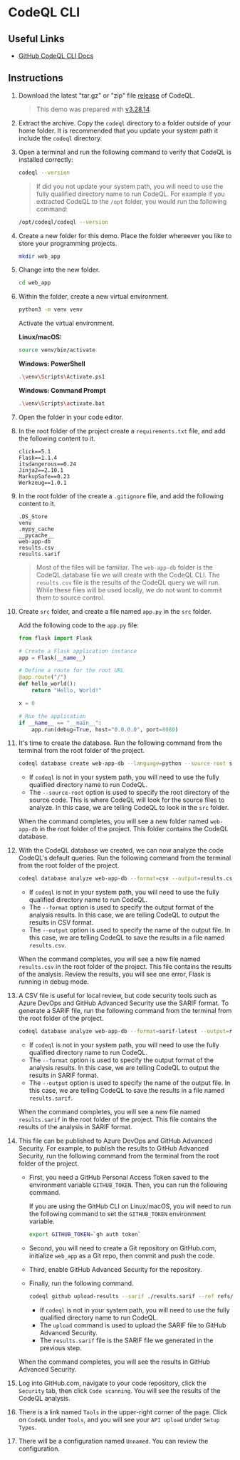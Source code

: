 # CodeQL CLI

## Useful Links

- [GitHub CodeQL CLI Docs](https://docs.github.com/en/code-security/codeql-cli)

## Instructions

1. Download the latest "tar.gz" or "zip" file [release](https://github.com/github/codeql-action/releases) of CodeQL.

    > This demo was prepared with [v3.28.14](https://github.com/github/codeql-action/releases/tag/v3.28.14).

1. Extract the archive. Copy the `codeql` directory to a folder outside of your home folder. It is recommended that you update your system path it include the `codeql` directory.

1. Open a terminal and run the following command to verify that CodeQL is installed correctly:

    ```bash
    codeql --version
    ```

    > If did you not update your system path, you will need to use the fully qualified directory name to run CodeQL. For example if you extracted CodeQL to the `/opt` folder, you would run the following command:

    ```bash
    /opt/codeql/codeql --version
    ```

1. Create a new folder for this demo. Place the folder whereever you like to store your programming projects.

    ```bash
    mkdir web_app
    ```

1. Change into the new folder.

    ```bash
    cd web_app
    ```

1. Within the folder, create a new virtual environment.

    ```bash
    python3 -m venv venv
    ```

    Activate the virtual environment.

    **Linux/macOS:**
    ```bash
    source venv/bin/activate
    ```

    **Windows: PowerShell**
    ```bash
    .\venv\Scripts\Activate.ps1
    ```

    **Windows: Command Prompt**
    ```bash
    .\venv\Scripts\activate.bat
    ```

1. Open the folder in your code editor.

1. In the root folder of the project create a `requirements.txt` file, and add the following content to it.

    ```text
    click==5.1
    Flask==1.1.4
    itsdangerous==0.24
    Jinja2==2.10.1
    MarkupSafe==0.23
    Werkzeug==1.0.1
    ```

1. In the root folder of the create a `.gitignore` file, and add the following content to it.

    ```text
    .DS_Store
    venv
    .mypy_cache
    __pycache__
    web-app-db
    results.csv
    results.sarif
    ```

    > Most of the files will be familiar. The `web-app-db` folder is the CodeQL database file we will create with the CodeQL CLI. The `results.csv` file is the results of the CodeQL query we will run. While these files will be used locally, we do not want to commit them to source control.

1. Create `src` folder, and create a file named `app.py` in the `src` folder.

    Add the following code to the `app.py` file:

    ```python
    from flask import Flask

    # Create a Flask application instance
    app = Flask(__name__)

    # Define a route for the root URL
    @app.route("/")
    def hello_world():
        return "Hello, World!"

    x = 0

    # Run the application
    if __name__ == "__main__":
        app.run(debug=True, host="0.0.0.0", port=8080)
    ```

1. It's time to create the database. Run the following command from the terminal from the root folder of the project.

    ```bash
    codeql database create web-app-db --language=python --source-root src
    ```

    - If `codeql` is not in your system path, you will need to use the fully qualified directory name to run CodeQL. 
    - The `--source-root` option is used to specify the root directory of the source code. This is where CodeQL will look for the source files to analyze. In this case, we are telling CodeQL to look in the `src` folder.

    When the command completes, you will see a new folder named `web-app-db` in the root folder of the project. This folder contains the CodeQL database.

1. With the CodeQL database we created, we can now analyze the code CodeQL's default queries. Run the following command from the terminal from the root folder of the project.

    ```bash
    codeql database analyze web-app-db --format=csv --output=results.csv
    ```

    - If `codeql` is not in your system path, you will need to use the fully qualified directory name to run CodeQL.
    - The `--format` option is used to specify the output format of the analysis results. In this case, we are telling CodeQL to output the results in CSV format.
    - The `--output` option is used to specify the name of the output file. In this case, we are telling CodeQL to save the results in a file named `results.csv`.

    When the command completes, you will see a new file named `results.csv` in the root folder of the project. This file contains the results of the analysis. Review the results, you will see one error, Flask is running in debug mode.

1. A CSV file is useful for local review, but code security tools such as Azure DevOps and GitHub Advanced Security use the SARIF format. To generate a SARIF file, run the following command from the terminal from the root folder of the project.

    ```bash
    codeql database analyze web-app-db --format=sarif-latest --output=results.sarif
    ```

    - If `codeql` is not in your system path, you will need to use the fully qualified directory name to run CodeQL.
    - The `--format` option is used to specify the output format of the analysis results. In this case, we are telling CodeQL to output the results in SARIF format.
    - The `--output` option is used to specify the name of the output file. In this case, we are telling CodeQL to save the results in a file named `results.sarif`.

    When the command completes, you will see a new file named `results.sarif` in the root folder of the project. This file contains the results of the analysis in SARIF format.

1. This file can be published to Azure DevOps and GitHub Advanced Security. For example, to publish the results to GitHub Advanced Security, run the following command from the terminal from the root folder of the project.

    - First, you need a GitHub Personal Access Token saved to the environment variable `GITHUB_TOKEN`. Then, you can run the following command.

        If you are using the GitHub CLI on Linux/macOS, you will need to run the following command to set the `GITHUB_TOKEN` environment variable.

        ```bash
        export GITHUB_TOKEN=`gh auth token`
        ```

    - Second, you will need to create a Git repository on GitHub.com, initialize `web_app` as a Git repo, then commit and push the code.

    - Third, enable GitHub Advanced Security for the repository.

    - Finally, run the following command.

        ```bash
        codeql github upload-results --sarif ./results.sarif --ref refs/heads/main
        ```

        - If `codeql` is not in your system path, you will need to use the fully qualified directory name to run CodeQL.
        - The `upload` command is used to upload the SARIF file to GitHub Advanced Security.
        - The `results.sarif` file is the SARIF file we generated in the previous step.

    When the command completes, you will see the results in GitHub Advanced Security.

1. Log into GitHub.com, navigate to your code repository, click the `Security` tab, then click `Code scanning`. You will see the results of the CodeQL analysis.

1. There is a link named `Tools` in the upper-right corner of the page. Click on `CodeQL` under `Tools`, and you will see your `API upload` under `Setup Types`.

1. There will be a configuration named `Unnamed`. You can review the configuration.

 

